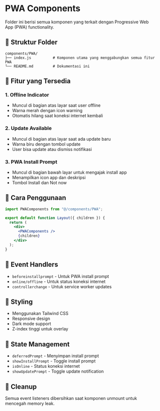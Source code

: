 # PWA Components

Folder ini berisi semua komponen yang terkait dengan Progressive Web App (PWA) functionality.

## 📁 Struktur Folder

```
components/PWA/
├── index.js          # Komponen utama yang menggabungkan semua fitur PWA
└── README.md         # Dokumentasi ini
```

## 🚀 Fitur yang Tersedia

### 1. **Offline Indicator** 
- Muncul di bagian atas layar saat user offline
- Warna merah dengan icon warning
- Otomatis hilang saat koneksi internet kembali

### 2. **Update Available**
- Muncul di bagian atas layar saat ada update baru
- Warna biru dengan tombol update
- User bisa update atau dismiss notifikasi

### 3. **PWA Install Prompt**
- Muncul di bagian bawah layar untuk mengajak install app
- Menampilkan icon app dan deskripsi
- Tombol Install dan Not now

## 🔧 Cara Penggunaan

```jsx
import PWAComponents from "@/components/PWA";

export default function Layout({ children }) {
  return (
    <div>
      <PWAComponents />
      {children}
    </div>
  );
}
```

## 📱 Event Handlers

- `beforeinstallprompt` - Untuk PWA install prompt
- `online/offline` - Untuk status koneksi internet
- `controllerchange` - Untuk service worker updates

## 🎨 Styling

- Menggunakan Tailwind CSS
- Responsive design
- Dark mode support
- Z-index tinggi untuk overlay

## 🔄 State Management

- `deferredPrompt` - Menyimpan install prompt
- `showInstallPrompt` - Toggle install prompt
- `isOnline` - Status koneksi internet
- `showUpdatePrompt` - Toggle update notification

## 🧹 Cleanup

Semua event listeners dibersihkan saat komponen unmount untuk mencegah memory leak.


